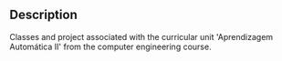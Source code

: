 ## Description

Classes and project associated with the curricular unit 'Aprendizagem Automática II' from the computer engineering course.
